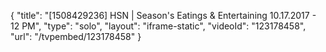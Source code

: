 {
    "title": "[1508429236] HSN | Season's Eatings & Entertaining 10.17.2017 - 12 PM",
    "type": "solo",
    "layout": "iframe-static",
    "videoId": "123178458",
    "url": "\/tvpembed\/123178458"
}